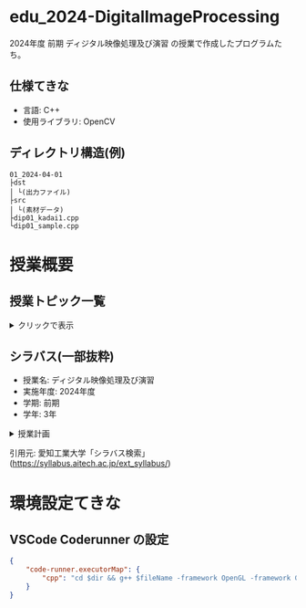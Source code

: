 # edu_2024-DigitalImageProcessing
2024年度 前期 ディジタル映像処理及び演習 の授業で作成したプログラムたち。

## 仕様てきな
- 言語: C++
- 使用ライブラリ: OpenCV

## ディレクトリ構造(例)
```
01_2024-04-01
├dst
│ └(出力ファイル)
├src
│ └(素材データ)
├dip01_kadai1.cpp
└dip01_sample.cpp
```

# 授業概要

## 授業トピック一覧

<details>
    <summary>クリックで表示</summary>

1. ディジタル画像の基礎知識
2. 画素単位の画像の読み書き
3. 動画像の取り扱いと基本的な処理
4. 画像の濃度値変換
5. 空間フィルタ
6. 2値画像処理
7. 動画からの動きの検出
8. 幾何学変換
9. ハフ変換
10. 画像のフーリエ変換
11. OpenCVとOpenGLの連携
</details>

## シラバス(一部抜粋)
- 授業名: ディジタル映像処理及び演習
- 実施年度: 2024年度
- 学期: 前期
- 学年: 3年


<details>
    <summary>授業計画</summary>

1. オリエンテーション・ディジタル画像の基礎【講義・演習／復習6時間】  
    授業の進め方，単位取得に関わる出席，課題提出，評価方法について説明する．ディジタル画像の基礎およびOpenCV（ライブラリ）について講義し，画像読み込み，簡単な画像加工（グレースケール化など），画像保存の仕方を学ぶ．復習：人物画像ファイルを読み込み，グレースケール化と2値化しきい値処理を施すことで，この「人物」の顔画像（輪郭線画像）をできるかぎりはっきりと抽出し，結果画像を提出する．  
2. 画素単位の処理【講義・演習／予習1時間復習5時間】  
    画素単位の加工の仕方を学ぶ．予習：画素や色空間などの基本を復習しておく．復習：課題画像に映っている3名のグリーン・アーミーメンをできる限り残して，それ以外の部分は黒色となった画像を生成し，結果画像を提出する．  
3. 動画像の取り扱い【講義・演習／予習1時間復習5時間】  
    動画の読み込み方，簡単な加工の仕方，動画出力の仕方を学ぶ．予習：動画の仕組みについて調べておく．復習：課題のビデオファイル（3Dプリント中のサンダル）から，サンダル部分だけをできるだけ残して，背景部分を削除したビデオを生成し，結果のムービーを提出する．  
4. 画像の濃度値変換【講義・演習／予習1時間復習5時間】  
    トーンカーブによる濃度値変換について学ぶ．予習：ルックアップテーブルについて調べておく．復習：カラー映像をポスタリゼーション化してアニメ調に変換するプログラムを作成し，提出する．また，自分の顔映像をカラーアニメ調に変換したビデオを生成して提出する．  
5. 空間フィルタ【講義・演習／予習1時間復習5時間】  
    画像加工の基本の一つかつ重要な空間フィルタリングについて学ぶ．予習：ガウシアン，ラプラシアン，メディアンについて調べておく．復習：課題のムービーをアニメ調に変換するプログラムを作り，変換したムービーを提出する．  
6. ２値画像処理【講義・演習／予習1時間復習5時間】  
    パターン認識の基礎である２値画像処理について学ぶ．予習：パターン認識とはどういうものか調べておく．復習：課題画像に対して，領域処理に用いた2値画像，結果画像，および前処理の手順（膨張収縮処理に用いた構造要素，回数），抽出に用いた円形度のしきい値，抽出された各円の円形度，面積，周囲長を記したレポートを作成して，PDFファイルとして提出する．  
7. 動きの検出【講義・演習／予習1時間復習5時間】  
    動画像処理の基礎について解説し，動画中の「動き」の検出の仕方を学ぶ．予習：オプティカルフローについて調べておく．復習：課題の動画像中に現れるそれぞれの人の頭付近に青い丸印マーカが出るようにし，結果のムービーを提出する．  
8. 周波数フィルタリング【講義・演習／予習1時間復習5時間】  
    画像は波の集合体であることを学ぶ．周波数空間での加工と実空間における結果について演習を通して理解を深める．予習：フーリエ変換について調べておく．復習：自分を映したビデオカメラ映像（PC付属カメラ）を読み込んで，映像をフーリエ変換してから低周波成分を除去して（ハイパスフィルタ），フーリエ逆変換を施した上で，さらに画像に2値化処理を施すことで，自分の顔映像を版画風に変換した10秒程度のビデオファイルを生成し，提出する．  
9. 画像の幾何学変形【講義・演習／予習1時間復習5時間】  
    画像のユークリッド変換，剛体変換，アフィン変換（画像の回転・拡大・縮小）について学ぶ．予習：ユークリッド変換，剛体変換，アフィン変換について調べておく．復習：背景画像上に複数の他の映像（人物を切り出した画像など）を配置し，それらが移動・変形するムービーを作り，提出する．  
10. ハフ変換【講義・演習／予習1時間復習5時間】  
    パターン認識の代表的な手法の一つであるハフ変換と物体認識について学ぶ．予習：ハフ変換とは何か調べておく．復習：動画中の円を検出し，円が検出されたフレームのみをまとめた動画を出力し，提出する．  
11. 特別講義【講義・演習／予習1時間復習5時間】  
    画像処理分野でのAI【講義・演習／予習1時間復習5時間】AIの歴史を振り返りながら，画像処理分野で使われている機械学習や深層学習などのAI関連技術について学ぶ．予習：画像処理分野でのAIの活用例を調べておく．復習：画像処理AIを用いた画像認識プログラムを作り，認識結果を示す動画を提出する．  
12. 問題解決(1) -顔認識への応用-【講義・演習／予習1時間復習5時間】  
    映像中の人の顔の認識方法について学ぶ．予習：OpenCVの顔認識機能について調べておく．復習：プリクラ風の加工（目を大きく，猫耳を付ける，チークを塗るなど）を施すプログラムを作り，自分の顔を加工したムービーを提出する．  
13. OpenCVとOpenGLの連携【講義・演習／予習1時間復習5時間】  
    拡張現実（Augmented Reality, AR）について学ぶ．その際必要となる，OpenCVとOpenGLの連携方法を習得する．予習：２年後期で行ったCGプログラミングの復習をしておくこと．復習：OpenGLウィンドウ中心付近に十分に大きい立方体を表示しておく．そして，カメラの前で手を上下左右に動かすと，動かした方向と速度に応じて立方体が回転運動するようにしなさい．例えば，手を上方向にゆっくり動かすと立方体も上方向に低速回転して，手を右下方向に素早く動かすと，立方体も右下方向に高速回転するようにする．動作風景を録画し，ムービーを提出する．  
14. 課題解決演習(2)【講義・演習／予習1時間復習5時間】  
    物体認識，映像加工に関する課題に取り組む．これまで習得してきた技術を駆使し，課題を解く．予習：これまでの講義内容をおさらいしておくこと．復習：課題を仕上げ（完成度を上げ），完成版を提出する．  
15. OpenGLとOpenCVの連携(2) テクスチャ【講義・演習／予習1時間復習5時間】  
    テクスチャマッピングによる映像加工について学ぶ．予習：テクスチャマッピングについて復習しておくこと．復習：肌色領域を認識し，顔と手を別々に認識した上で，顔と手をテクスチャマッピングした動画を提出する．    
</details>

引用元: 愛知工業大学「シラバス検索」(https://syllabus.aitech.ac.jp/ext_syllabus/)

# 環境設定てきな
## VSCode Coderunner の設定
```json
{
    "code-runner.executorMap": {
        "cpp": "cd $dir && g++ $fileName -framework OpenGL -framework GLUT -Wno-deprecated -std=c++11 `pkg-config --cflags --libs opencv4` && ./a.out",
    }
}
```
